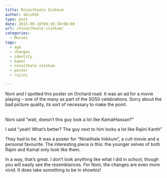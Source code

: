 ```yaml
---
title: Ninaithaale Inikkum
author: abishek
type: post
date: 2015-09-18T09:36:38+00:00
url: /ninaithaale-inikkum/
categories:
  - Movies
tags:
  - age
  - changes
  - identity
  - kamal
  - ninaithale inikkum
  - poster
  - rajini

---
```

Noni and I spotted this poster on Orchard road. It was an ad for a movie playing &#8211; one of the many as part of the SG50 celebrations. Sorry about the bad picture quality, its sort of necessary to make the point.&nbsp;

&nbsp;[<img src="https://i1.wp.com/abishekgoda.com/wp-content/uploads/2015/09/IMG_0242-0.jpg" alt="" data-recalc-dims="1" />][1]&nbsp;  
Noni said &#8220;wait, doesn&#8217;t this guy look a lot like KamalHassan?&#8221;&nbsp;

I said &#8220;yeah! What&#8217;s better? The guy next to him looks a lot like Rajini Kanth&#8221;

They had to be. It was a poster for &#8220;Ninaithale Inikkum&#8221;, a cult movie and a personal favourite. The interesting piece is this: the younger selves of both Rajini and Kamal only look like them.

In a way, that&#8217;s great. I don&#8217;t look anything like what I did in school, though you will easily see the resemblances. For Noni, the changes are even more vivid. It does take something to be in showbiz!

 [1]: https://i1.wp.com/abishekgoda.com/wp-content/uploads/2015/09/IMG_0242-0.jpg